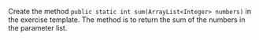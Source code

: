 Create the method `public static int sum(ArrayList<Integer> numbers)` in the exercise template. The method is to return the sum of the numbers in the parameter list.